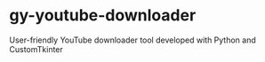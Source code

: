 # gy-youtube-downloader
User-friendly YouTube downloader tool developed with Python and CustomTkinter
